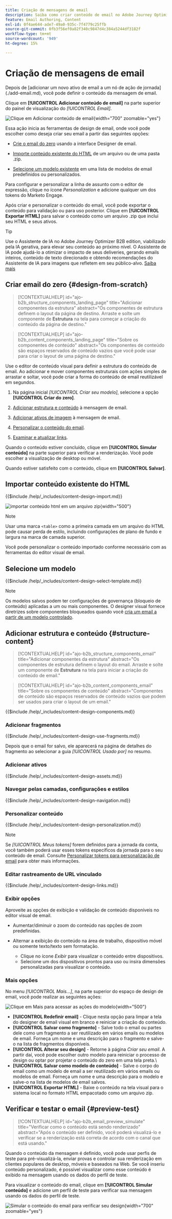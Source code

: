 ```yaml
---
title: Criação de mensagens de email
description: Saiba como criar conteúdo de email no Adobe Journey Optimizer B2B. Use modelos, importações do HTML e ferramentas alimentadas por IA para personalizar e otimizar suas comunicações por email.
feature: Email Authoring, Content
exl-id: 0f4ae644-ade7-49a0-935c-7f4779c25ffb
source-git-commit: 0fb3f56ef0a82f340c9847d4c384a5244df3182f
workflow-type: tm+mt
source-wordcount: '949'
ht-degree: 15%

---
```


# Criação de mensagens de email

Depois de &lbrack;adicionar um novo ativo de email<!-- or duplicated --> a um nó de ação de jornada&rbrack;(./add-email.md), você pode definir o conteúdo da mensagem de email.

Clique em **[!UICONTROL Adicionar conteúdo de email]** na parte superior do painel de visualização do _[!UICONTROL Email]_.

![Clique em Adicionar conteúdo de email ](./assets/add-email-content.png){width="700" zoomable="yes"}

Essa ação inicia as ferramentas de design de email, onde você pode escolher como deseja criar seu email a partir das seguintes opções:

* [Crie o email do zero](#design-your-email-from-scratch) usando a interface Designer de email.

* [Importe conteúdo existente do HTML](#import-existing-html-content) de um arquivo ou de uma pasta .zip.

* [Selecione um modelo existente](#select-a-template) em uma lista de modelos de email predefinidos ou personalizados.

Para configurar e personalizar a linha de assunto com o editor de expressão, clique no ícone _Personalization_ e adicione qualquer um dos tokens do Marketo Engage.

Após criar e personalizar o conteúdo do email, você pode exportar o conteúdo para validação ou para uso posterior. Clique em **[!UICONTROL Exportar HTML]** para salvar o conteúdo como um arquivo .zip que inclui seu HTML e seus ativos.

>[!TIP]
>
>Use o Assistente de IA no Adobe Journey Optimizer B2B edition, viabilizado pela IA gerativa, para elevar seu conteúdo ao próximo nível. O Assistente de IA pode ajudá-lo a otimizar o impacto de seus deliveries, gerando emails inteiros, conteúdo de texto direcionado e obtendo recomendações do Assistente de IA para imagens que refletem em seu público-alvo. [Saiba mais](./ai-assistant-emails.md)

## Criar email do zero {#design-from-scratch}

>[!CONTEXTUALHELP]
>id="ajo-b2b_structure_components_landing_page"
>title="Adicionar componentes da estrutura"
>abstract="Os componentes de estrutura definem o layout da página de destino. Arraste e solte um componente de **Estrutura** na tela para começar a criação do conteúdo da página de destino."

>[!CONTEXTUALHELP]
>id="ajo-b2b_content_components_landing_page"
>title="Sobre os componentes de conteúdo"
>abstract="Os componentes de conteúdo são espaços reservados de conteúdo vazios que você pode usar para criar o layout de uma página de destino."

Use o editor de conteúdo visual para definir a estrutura do conteúdo de email. Ao adicionar e mover componentes estruturais com ações simples de arrastar e soltar, você pode criar a forma do conteúdo de email reutilizável em segundos.

1. Na página inicial _[!UICONTROL Criar seu modelo]_, selecione a opção **[!UICONTROL Criar do zero]**.

1. [Adicionar estrutura e conteúdo](#add-structure-and-content) à mensagem de email.
1. [Adicionar ativos de imagem](#add-assets) à mensagem de email.
1. [Personalizar o conteúdo do email](#personalize-content).
1. [Examinar e atualizar links](#preview-and-edit-linked-urls).

<!-- If needed, you can further personalize your email by clicking **[!UICONTROL Switch to code editor]** from the advanced menu. The code editor allows you to edit the email source code, such as adding tracking or custom HTML tags.

>[!CAUTION]
>
>You cannot revert back to the visual designer for this email after switching to the code editor. -->

Quando o conteúdo estiver concluído, clique em **[!UICONTROL Simular conteúdo]** na parte superior para verificar a renderização. Você pode escolher a visualização de desktop ou móvel.

Quando estiver satisfeito com o conteúdo, clique em **[!UICONTROL Salvar]**.

## Importar conteúdo existente do HTML

{{$include /help/_includes/content-design-import.md}}

![importar conteúdo html em um arquivo zip](./assets/email-import-zip-file.png){width="500"}

>[!NOTE]
>
>Usar uma marca `<table>` como a primeira camada em um arquivo do HTML pode causar perda de estilo, incluindo configurações de plano de fundo e largura na marca de camada superior.

Você pode personalizar o conteúdo importado conforme necessário com as ferramentas do editor visual de email.

## Selecione um modelo

{{$include /help/_includes/content-design-select-template.md}}

>[!NOTE]
>
> Os modelos salvos podem ter configurações de governança (bloqueio de conteúdo) aplicadas a um ou mais componentes. O designer visual fornece diretrizes sobre componentes bloqueados quando você [cria um email a partir de um modelo controlado](./email-authoring-governance.md).

## Adicionar estrutura e conteúdo {#structure-content}

>[!CONTEXTUALHELP]
>id="ajo-b2b_structure_components_email"
>title="Adicionar componentes da estrutura"
>abstract="Os componentes de estrutura definem o layout do email. Arraste e solte um componente de **Estrutura** na tela para iniciar a criação do conteúdo de email."

>[!CONTEXTUALHELP]
>id="ajo-b2b_content_components_email"
>title="Sobre os componentes de conteúdo"
>abstract="Componentes de conteúdo são espaços reservados de conteúdo vazios que podem ser usados para criar o layout de um email."

{{$include /help/_includes/content-design-components.md}}

### Adicionar fragmentos

{{$include /help/_includes/content-design-use-fragments.md}}

Depois que o email for salvo, ele aparecerá na página de detalhes do fragmento ao selecionar a guia _[!UICONTROL Usado por]_ no resumo.

### Adicionar ativos

{{$include /help/_includes/content-design-assets.md}}

### Navegar pelas camadas, configurações e estilos

{{$include /help/_includes/content-design-navigation.md}}

### Personalizar conteúdo

{{$include /help/_includes/content-design-personalization.md}}

>[!NOTE]
>
>Se _[!UICONTROL Meus tokens]_ forem definidos para a jornada da conta, você também poderá usar esses tokens específicos da jornada para o seu conteúdo de email. Consulte [Personalizar tokens para personalização de email](./personalization-my-tokens.md) para obter mais informações.

### Editar rastreamento de URL vinculado

{{$include /help/_includes/content-design-links.md}}

### Exibir opções

Aproveite as opções de exibição e validação de conteúdo disponíveis no editor visual de email.

* Aumentar/diminuir o zoom do conteúdo nas opções de zoom predefinidas.

* Alternar a exibição do conteúdo na área de trabalho, dispositivo móvel ou somente texto/texto sem formatação.
   * Clique no ícone _Exibir_ para visualizar o conteúdo entre dispositivos.
   * Selecione um dos dispositivos prontos para uso ou insira dimensões personalizadas para visualizar o conteúdo.

### Mais opções

No menu _[!UICONTROL Mais...]_, na parte superior do espaço de design de email, você pode realizar as seguintes ações:

![Clique em Mais para acessar as ações do modelo](./assets/email-designer-more-menu.png){width="500"}

* **[!UICONTROL Redefinir email]** - Clique nesta opção para limpar a tela do designer de email visual em branco e reiniciar a criação do conteúdo.
* **[!UICONTROL Salvar como fragmento]** - Salve todo o email ou partes dele como um fragmento a ser reutilizado em vários emails ou modelos de email. Forneça um nome e uma descrição para o fragmento e salve-o na lista de fragmentos disponíveis.
* **[!UICONTROL Alterar seu design]** - Retorne à página _Criar seu email_. A partir daí, você pode escolher outro modelo para reiniciar o processo de design ou optar por projetar o conteúdo do zero em uma tela preta.\
* **[!UICONTROL Salvar como modelo de conteúdo]** - Salve o corpo do email como um modelo de email a ser reutilizado em vários emails ou modelos de email. Forneça um nome e uma descrição para o modelo e salve-o na lista de modelos de email salvos.
* **[!UICONTROL Exportar HTML]** - Baixe o conteúdo na tela visual para o sistema local no formato HTML empacotado como um arquivo zip.

## Verificar e testar o email {#preview-test}

>[!CONTEXTUALHELP]
>id="ajo-b2b_email_preview_simulate"
>title="Verificar como o conteúdo está sendo renderizado"
>abstract="Após o conteúdo ser definido, você poderá visualizá-lo e verificar se a renderização está correta de acordo com o canal que está usando."

Quando o conteúdo da mensagem é definido, você pode usar perfis de teste para pré-visualizá-la, enviar provas e controlar sua renderização em clientes populares de desktop, móveis e baseados na Web. Se você inseriu conteúdo personalizado, é possível visualizar como esse conteúdo é exibido na mensagem usando os dados do perfil de teste.

Para visualizar o conteúdo do email, clique em **[!UICONTROL Simular conteúdo]** e adicione um perfil de teste para verificar sua mensagem usando os dados do perfil de teste.

![Simular o conteúdo do email para verificar seu design](./assets/email-designer-simulate-content.png){width="700" zoomable="yes"}

